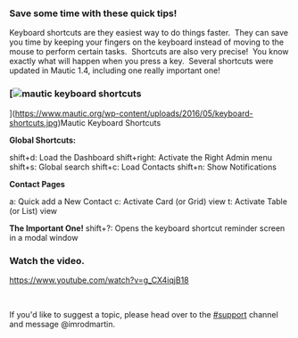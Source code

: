 ### Save some time with these quick tips!

Keyboard shortcuts are they easiest way to do things faster.  They can save you time by keeping your fingers on the keyboard instead of moving to the mouse to perform certain tasks.  Shortcuts are also very precise!  You know exactly what will happen when you press a key.  Several shortcuts were updated in Mautic 1.4, including one really important one!



### [![mautic keyboard shortcuts](https://www.mautic.org/wp-content/uploads/2016/05/keyboard-shortcuts-1024x648.jpg)
](https://www.mautic.org/wp-content/uploads/2016/05/keyboard-shortcuts.jpg)Mautic Keyboard Shortcuts

**Global Shortcuts:**

shift+d: Load the Dashboard
shift+right: Activate the Right Admin menu
shift+s: Global search
shift+c: Load Contacts
shift+n: Show Notifications

**Contact Pages**

a: Quick add a New Contact
c: Activate Card (or Grid) view
t: Activate Table (or List) view

**The Important One!**
shift+?: Opens the keyboard shortcut reminder screen in a modal window

### Watch the video.

https://www.youtube.com/watch?v=g_CX4iqjB18

 

If you'd like to suggest a topic, please head over to the [#support](https://mautic.slack.com/archives/support) channel and message @imrodmartin.